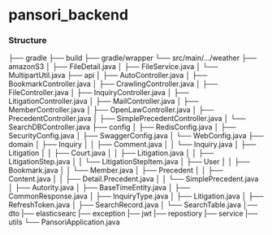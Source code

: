 # pansori_backend

### Structure
├── gradle
├── build
├── gradle/wrapper
└── src/main/.../weather
    ├── amazonS3
    │   ├── FileDetail.java
    │   ├── FileService.java
    │   └── MultipartUtil.java
    ├── api
    │   ├── AutoController.java
    │   ├── BookmarkController.java
    │   ├── CrawlingController.java
    │   ├── FileController.java
    │   ├── InquiryController.java
    │   ├── LitigationController.java
    │   ├── MailController.java
    │   ├── MemberController.java
    │   ├── OpenLawController.java
    │   ├── PrecedentController.java
    │   ├── SimplePrecedentController.java
    │   └── SearchDBController.java
    ├── config
    │   ├── RedisConfig.java
    │   ├── SecurityConfig.java
    │   ├── SwaggerConfig.java
    │   └── WebConfig.java
    ├── domain
    │   ├── Inquiry
    │   │   ├── Comment.java
    │   │   └── Inquiry.java
    │   ├── Litigation
    │   │   ├── Court.java
    │   │   ├── Litigation.java
    │   │   ├── LitigationStep.java
    │   │   └── LitigationStepItem.java
    │   ├── User
    │   │   ├── Bookmark.java
    │   │   └── Member.java
    │   ├── Precedent
    │   │   ├── Content.java
    │   │   ├── Detail.Precedent.java
    │   │   └── SimplePrecedent.java
    │   ├── Autority.java
    │   ├── BaseTimeEntity.java
    │   ├── CommonResponse.java
    │   ├── InquiryType.java
    │   ├── Litigation.java
    │   ├── RefreshToken.java
    │   ├── SearchRecord.java
    │   └── SearchTable.java
    │── dto
    |── elasticsearc
    |── exception
    |── jwt
    |── repostiory
    |── service
    |── utils
    └── PansoriApplication.java
